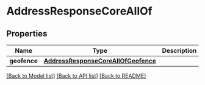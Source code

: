 # AddressResponseCoreAllOf

## Properties
Name | Type | Description | Notes
------------ | ------------- | ------------- | -------------
**geofence** | [**AddressResponseCoreAllOfGeofence**](AddressResponseCoreAllOfGeofence.md) |  | [optional] 

[[Back to Model list]](../README.md#documentation-for-models) [[Back to API list]](../README.md#documentation-for-api-endpoints) [[Back to README]](../README.md)


